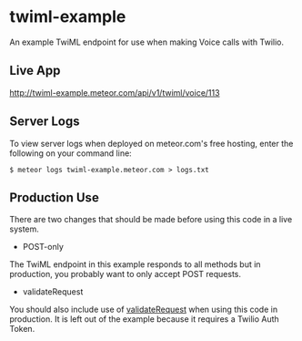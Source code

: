 # twiml-example

An example TwiML endpoint for use when making Voice calls with Twilio.


## Live App

http://twiml-example.meteor.com/api/v1/twiml/voice/113


## Server Logs

To view server logs when deployed on meteor.com's free hosting, enter the following on your command line:

```
$ meteor logs twiml-example.meteor.com > logs.txt
```

## Production Use

There are two changes that should be made before using this code in a live system.

* POST-only

The TwiML endpoint in this example responds to all methods but in production, you probably want to only accept POST requests.

* validateRequest

You should also include use of [validateRequest](http://twilio.github.io/twilio-node/#validateRequest) when using this code in production.  It is left out of the example because it requires a Twilio Auth Token.
